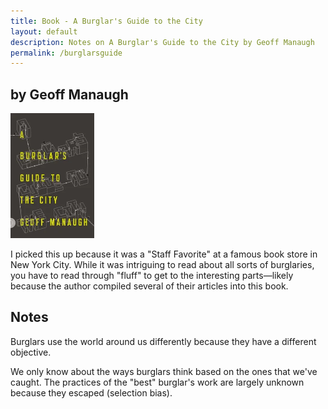 ```yaml
---
title: Book - A Burglar's Guide to the City
layout: default
description: Notes on A Burglar's Guide to the City by Geoff Manaugh
permalink: /burglarsguide
---
```

## by Geoff Manaugh

<img src="/images/burglarsguide.webp" alt="A Burglar's Guide by Geoff Manaugh" style="height:200px;width:auto">

I picked this up because it was a "Staff Favorite" at a famous book store in New York City. While it was intriguing to read about all sorts of burglaries, you have to read through "fluff" to get to the interesting parts—likely because the author compiled several of their articles into this book.

## Notes

Burglars use the world around us differently because they have a different objective.

We only know about the ways burglars think based on the ones that we've caught. The practices of the "best" burglar's work are largely unknown because they escaped (selection bias).
